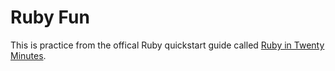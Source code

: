 # Ruby Fun

This is practice from the offical Ruby quickstart guide called [Ruby in Twenty Minutes](https://www.ruby-lang.org/en/documentation/quickstart/).
